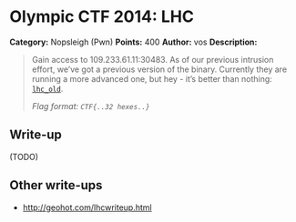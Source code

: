 # Olympic CTF 2014: LHC

**Category:** Nopsleigh (Pwn)
**Points:** 400
**Author:** vos
**Description:**

> Gain access to 109.233.61.11:30483. As of our previous intrusion effort, we’ve got a previous version of the binary. Currently they are running a more advanced one, but hey - it’s better than nothing: [`lhc_old`](lhc_old).
>
> _Flag format: `CTF{..32 hexes..}`_

## Write-up

(TODO)

## Other write-ups

* <http://geohot.com/lhcwriteup.html>
